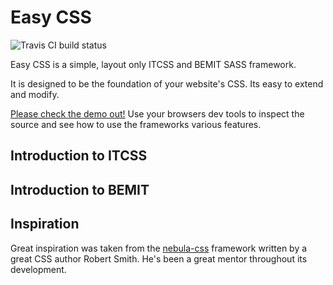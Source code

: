# Easy CSS
![Travis CI build status](https://travis-ci.org/LeeCheneler/easy-css.svg?branch=master)

Easy CSS is a simple, layout only ITCSS and BEMIT SASS framework.

It is designed to be the foundation of your website's CSS. Its easy to extend and modify.

[Please check the demo out!](https://leecheneler.github.io/easy-css/demo/) Use your browsers dev tools to inspect the source and see how to use the frameworks various features.

## Introduction to ITCSS


## Introduction to BEMIT


## Inspiration
Great inspiration was taken from the [nebula-css](https://github.com/rbrtsmith/nebula-css) framework written by a great CSS author Robert Smith. He's been a great mentor throughout its development.